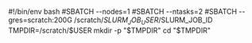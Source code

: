 #!/bin/env bash
#SBATCH --nodes=1
#SBATCH --ntasks=2
#SBATCH --gres=scratch:200G
/scratch/$SLURM_JOB_USER/$SLURM_JOB_ID
TMPDIR=/scratch/$USER
mkdir -p "$TMPDIR"
cd "$TMPDIR"

